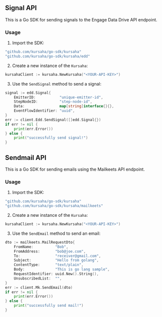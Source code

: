 ## Signal API

This is a Go SDK for sending signals to the Engage Data Drive API endpoint.

### Usage

1. Import the SDK:

```go
"github.com/kursaha/go-sdk/kursaha"
"github.com/kursaha/go-sdk/kursaha/edd"
```

2. Create a new instance of the `Kursaha`:

```go
kursahaClient := kursaha.NewKursaha("<YOUR-API-KEY>")
```

3. Use the `SendSignal` method to send a signal:

```go
signal := edd.Signal{
    EmitterID:           "unique-emitter-id",
    StepNodeID:          "step-node-id",
    Data:                map[string]interface{}{},
    EventFlowIdentifier: "uuid",
}
err := client.Edd.SendSignal([]edd.Signal{})
if err != nil {
    print(err.Error())
} else {
    print("successfully send signal!")
}
```

## Sendmail API

This is a Go SDK for sending emails using the Mailkeets API endpoint.

### Usage

1. Import the SDK:

```go
"github.com/kursaha/go-sdk/kursaha"
"github.com/kursaha/go-sdk/kursaha/mailkeets"
```

2. Create a new instance of the `Kursaha`:

```go
kursahaClient := kursaha.NewKursaha("<YOUR-API-KEY>")
```

3. Use the `SendEmail` method to send an email:

```go
dto := mailkeets.MailRequestDto{
    FromName:          "Bob",
    FromAddress:       "bob@joe.com",
    To:                "receiver@gmail.com",
    Subject:           "Hello from golang",
    ContentType:       "text/plain",
    Body:              "This is go lang sample",
    RequestIdentifier: uuid.New().String(),
    UnsubscribedList:  "",
}
err := client.Mk.SendEmail(dto)
if err != nil {
    print(err.Error())
} else {
    print("successfully send mail!")
}
```
